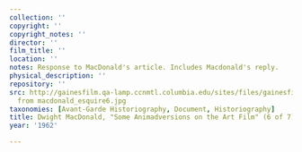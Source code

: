 ```yaml
---
collection: ''
copyright: ''
copyright_notes: ''
director: ''
film_title: ''
location: ''
notes: Response to MacDonald's article. Includes Macdonald's reply.
physical_description: ''
repository: ''
src: http://gainesfilm.qa-lamp.ccnmtl.columbia.edu/sites/files/gainesfilm/images/Pages
  from macdonald_esquire6.jpg
taxonomies: [Avant-Garde Historiography, Document, Historiography]
title: Dwight MacDonald, "Some Animadversions on the Art Film" (6 of 7)
year: '1962'

---
```


